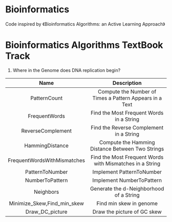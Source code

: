 # Bioinformatics
Code inspired by 《Bioinformatics Algorithms: an Active Learning Approach》

# Bioinformatics Algorithms TextBook Track
1. Where in the Genome does DNA replication begin?

Name | Description |
:-----:|:-----:|
PatternCount | Compute the Number of Times a Pattern Appears in a Text | 
FrequentWords | Find the Most Frequent Words in a String | 
ReverseComplement | Find the Reverse Complement in a String |
HammingDistance | Compute the Hamming Distance Between Two Strings |
FrequentWordsWithMismatches | Find the Most Frequent Words with Mismatches in a String |
PatternToNumber | Implement PatternToNumber |
NumberToPattern | Implement NumberToPattern |
Neighbors | Generate the d-Neighborhood of a String |
Minimize_Skew,Find_min_skew | Find min skew in genome |
Draw_DC_picture | Draw the picture of GC skew |

